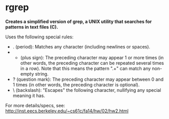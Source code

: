 rgrep
========

<b>Creates a simplified version of grep, a UNIX utility that searches for patterns in text files (C). </b>

Uses the following special rules: <br>
* . (period):	Matches any character (including newlines or spaces). <br>
* + (plus sign):	The preceding character may appear 1 or more times (in other words, the preceding character can be repeated several times in a row). Note that this means the pattern ".+" can match any non-empty string. <br>
* ? (question mark):	The preceding character may appear between 0 and 1 times (in other words, the preceding character is optional). <br>
* \ (backslash):	"Escapes" the following character, nullifying any special meaning it has.

For more details/specs, see:
<br> http://inst.eecs.berkeley.edu/~cs61c/fa14/hw/02/hw2.html
